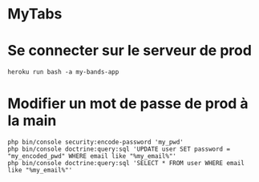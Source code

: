 # MyTabs

# Se connecter sur le serveur de prod
```
heroku run bash -a my-bands-app
```

# Modifier un mot de passe de prod à la main
```
php bin/console security:encode-password 'my_pwd'
php bin/console doctrine:query:sql 'UPDATE user SET password = "my_encoded_pwd" WHERE email like "%my_email%"'
php bin/console doctrine:query:sql 'SELECT * FROM user WHERE email like "%my_email%"'
````

